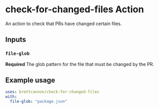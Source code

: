 # check-for-changed-files Action

An action to check that PRs have changed certain files.

## Inputs

### `file-glob`

**Required** The glob pattern for the file that must be changed by the PR.

## Example usage

```yaml
uses: brettcannon/check-for-changed-files
with:
  file-glob: "package.json"
```
